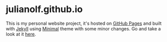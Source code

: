 # julianolf.github.io

This is my personal website project, it's hosted on [GitHub Pages](https://pages.github.com) and built with [Jekyll](https://jekyllrb.com) using [Minimal](https://github.com/pages-themes/minimal) theme with some minor changes. Go and take a look at it [here](https://julianolf.github.io).
